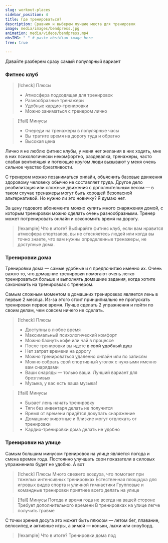 ```yaml
---
slug: workout-places
sidebar_position: 4
title: Где тренироваться?
description: Сравним и выберем лучшие места для тренировок
image: media/images/bendpress.jpg
animation: media/videos/bendpress.mp4
obsIMG: " " # paste obsidian image here
free: true

---
```


Давайте разберем сразу самый популярный вариант

### Фитнес клуб

> [!check] Плюсы
> - Атмосфера подходящая для тренировок
> - Разнообразные тренажеры
> - Удобные кардио-тренировки
> - Можно заниматься с тренером лично

> [!fail] Минусы
>  - Очереди на тренажеры в популярные часы
>  - Вы тратите время на дорогу туда и обратно
>  - Высокая цена

Лично я не люблю фитнес клубы, у меня нет желания в них ходить, мне в них психологически некомфортно, раздевалка, тренажеры, часто слабая вентиляция и потеющие кругом люди вызывают у меня очень сильное чувство брезгливости.

С тренером можно позаниматься онлайн, объяснить базовые движения здоровому человеку обычно не составляет труда. Другое дело реабилитация или сложные движения с дополнительным весом — в таком случае тренажеры могут быть хорошей безопасной альтернативой. Но нужно ли это новичку? Я думаю нет.

За цену годового абонемента можно купить много снаряжения домой, с которым тренировки можно сделать очень разнообразными. Тренер может потренировать онлайн и сэкономить время на дорогу.

> [!example] Что в итоге?
>  Выбирайте фитнес клуб, если вам нравится атмосфера спортзалов, вы не стесняетесь людей или когда вы точно знаете, что вам нужны определенные тренажеры, не доступные дома.

### Тренировки дома

Тренировки дома — самые удобные и я предпочитаю именно их. Очень важно то, что домашние тренировки помогают очень легко тренироваться больше и выполнять домашние задания, когда хотите сэкономить на тренировках с тренером.

Самым сложным моментом в домашних тренировках является лень в первые 2 месяца. Из-за этого стоит принципиально не пропускать тренировки первое время. Лучше сделать 2 упражнения и пойти по своим делам, чем совсем ничего не сделать.

> [!check] Плюсы
> - Доступны в любое время
> - Максимальный психологический комфорт
> - Можно бахнуть кофе или чай в процессе
> - После тренировки вы идете **в свой удобный душ**
> - Нет затрат времени на дорогу
> - Можно тренироваться удаленно онлайн или по записям
> - Можно собрать свой спортивный уголок с нужными именно вам снарядами
> - Ваши снаряды — только ваши. Лучший вариант для брезгливых
> - Музыка, у вас есть ваша музыка!


> [!fail] Минусы
> - Бывает лень начать тренировку
> - Тяги без инвентаря делать не получится
> - Время от времени придётся докупать снаряжение
> - Домашние животные и близкие могут отвлекать от тренировки
> - Кардио-тренировки дома делать не удобно

### Тренировки на улице

Самым большим минусом тренировок на улице является погода и смена времен года. Постоянно улучшать свои показатели в силовых упражнениях будет не удобно. А вот 

> [!check] Плюсы
> Много свежего воздуха, что помогает при тяжелых интенсивных тренировках
> Естественная площадка для игровых видов спорта и уличной гимнастики
> Групповые и командные тренировки приятнее всего делать на улице
> 

> [!fail] Минусы
> Погода и время года не всегда на вашей стороне
> Требует дополнительного времени
> В тренировках на улице легче получить травме

С точки зрения досуга это может быть плюсом — летом бег, плавание, велосипед и активные игры, а зимой — коньки, лыжи или сноуборд. 


> [!example] Что в итоге?
>  Тренировки дома под